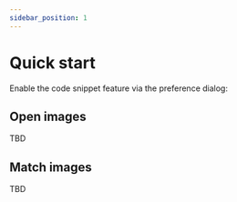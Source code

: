 ```yaml
---
sidebar_position: 1
---
```


# Quick start

Enable the code snippet feature via the preference dialog:

## Open images

TBD

## Match images

TBD
